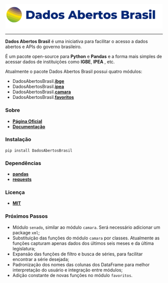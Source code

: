 <div align="center">
  <img src="https://raw.githubusercontent.com/GusFurtado/DadosAbertosBrasil/master/assets/logo.png"><br>
</div>

---

**Dados Abertos Brasil** é uma iniciativa para facilitar o acesso a dados abertos e APIs do governo brasileiro.

É um pacote open-source para **Python** e **Pandas** e a forma mais simples de acessar dados de instituições como **IGBE**, **IPEA** , etc.

Atualmente o pacote Dados Abertos Brasil possui quatro módulos:

- DadosAbertosBrasil.**[ibge](https://www.gustavofurtado.com/doc.html#SessaoIBGE)**
- DadosAbertosBrasil.**[ipea](https://www.gustavofurtado.com/doc.html#SessaoIPEA)**
- DadosAbertosBrasil.**[camara](https://www.gustavofurtado.com/doc.html#SessaoCamara)**
- DadosAbertosBrasil.**[favoritos](https://www.gustavofurtado.com/doc.html#SessaoFavoritos)**

### Sobre
- **[Página Oficial](https://www.gustavofurtado.com/dab.html)**
- **[Documentação](https://www.gustavofurtado.com/doc.html)**

### Instalação
```
pip install DadosAbertosBrasil
```

### Dependências
- **[pandas](https://pandas.pydata.org/)**
- **[requests](https://requests.readthedocs.io/en/master/)**

### Licença
- **[MIT](LICENSE)**

### Próximos Passos
- Módulo `senado`, similar ao módulo `camara`. Será necessário adicionar um package `xml`;
- Substituição das funções do módulo `camara` por classes. Atualmente as funções capturam apenas dados dos últimos seis meses e da última legislatura;
- Expansão das funções de filtro e busca de séries, para facilitar encontrar a série desejada;
- Padronização dos nomes das colunas dos DataFrame para melhor interpretação do usuário e integração entre módulos;
- Adição constante de novas funções no módulo `favoritos`.